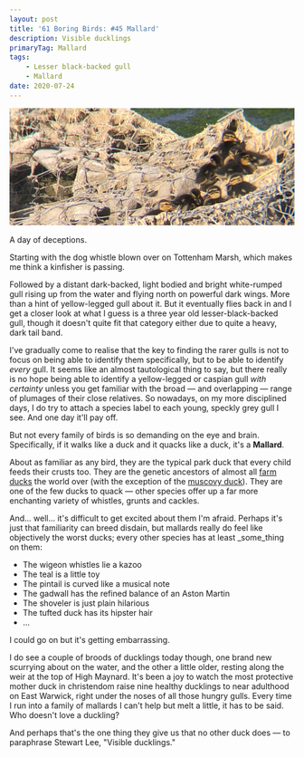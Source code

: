```yaml
---
layout: post
title: '61 Boring Birds: #45 Mallard'
description: Visible ducklings
primaryTag: Mallard
tags:
    - Lesser black-backed gull
    - Mallard
date: 2020-07-24
---
```

![mallard ducklings](/assets/img/mallard.jpg)

A day of deceptions.

Starting with the dog whistle blown over on Tottenham Marsh, which makes me think a kinfisher is passing.

Followed by a distant dark-backed, light bodied and bright white-rumped gull rising up from the water and flying north on powerful dark wings. More than a hint of yellow-legged gull about it. But it eventually flies back in and I get a closer look at what I guess is a three year old lesser-black-backed gull, though it doesn't quite fit that category either due to quite a heavy, dark tail band.

I've gradually come to realise that the key to finding the rarer gulls is not to focus on being able to identify them specifically, but to be able to identify _every_ gull. It seems like an almost tautological thing to say, but there really is no hope being able to identify a yellow-legged or caspian gull _with certainty_ unless you get familiar with the broad &mdash; and overlapping &mdash; range of plumages of their close relatives. So nowadays, on my more disciplined days, I do try to attach a species label to each young, speckly grey gull I see. And one day it'll pay off.

But not every family of birds is so demanding on the eye and brain. Specifically, if it walks like a duck and it quacks like a duck, it's a **Mallard**.

About as familiar as any bird, they are the typical park duck that every child feeds their crusts too. They are the genetic ancestors of almost all [farm ducks](https://en.wikipedia.org/wiki/Domestic_duck) the world over (with the exception of the [muscovy duck](https://en.wikipedia.org/wiki/Muscovy_duck)). They are one of the few ducks to quack &mdash; other species offer up a far more enchanting variety of whistles, grunts and cackles.

And... well... it's difficult to get excited about them I'm afraid. Perhaps it's just that familiarity can breed disdain, but mallards really do feel like objectively the worst ducks; every other species has at least _some_thing on them:
-  The wigeon whistles lie a kazoo
-  The teal is a little toy
-  The pintail is curved like a musical note
-  The gadwall has the refined balance of an Aston Martin
-  The shoveler is just plain hilarious
-  The tufted duck has its hipster hair
-  ...

I could go on but it's getting embarrassing.

I do see a couple of broods of ducklings today though, one brand new scurrying about on the water, and the other a little older, resting along the weir at the top of High Maynard. It's been a joy to watch the most protective mother duck in christendom raise nine healthy ducklings to near adulthood on East Warwick, right under the noses of all those hungry gulls. Every time I run into a family of mallards I can't help but melt a little, it has to be said. Who doesn't love a duckling?

And perhaps that's the one thing they give us that no other duck does &mdash; to paraphrase Stewart Lee, "Visible ducklings."
